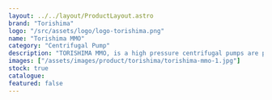 ```yaml
---
layout: ../../layout/ProductLayout.astro
brand: "Torishima"
logo: "/src/assets/logo/logo-torishima.png"
name: "Torishima MMO"
category: "Centrifugal Pump"
description: "TORISHIMA MMO, is a high pressure centrifugal pumps are pumps of ring section type. They are suitable for clean media free from abrasive and solid particles and not liable to attack the pump mechanically (abrasion) or chemically (corrosion)."
images: ["/assets/images/product/torishima/torishima-mmo-1.jpg"]
stock: true
catalogue:
featured: false
---
```

